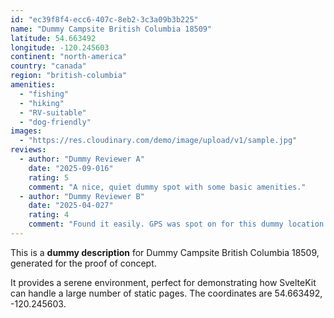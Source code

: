 ```yaml
---
id: "ec39f8f4-ecc6-407c-8eb2-3c3a09b3b225"
name: "Dummy Campsite British Columbia 18509"
latitude: 54.663492
longitude: -120.245603
continent: "north-america"
country: "canada"
region: "british-columbia"
amenities:
  - "fishing"
  - "hiking"
  - "RV-suitable"
  - "dog-friendly"
images:
  - "https://res.cloudinary.com/demo/image/upload/v1/sample.jpg"
reviews:
  - author: "Dummy Reviewer A"
    date: "2025-09-016"
    rating: 5
    comment: "A nice, quiet dummy spot with some basic amenities."
  - author: "Dummy Reviewer B"
    date: "2025-04-027"
    rating: 4
    comment: "Found it easily. GPS was spot on for this dummy location."
---
```


This is a **dummy description** for Dummy Campsite British Columbia 18509, generated for the proof of concept.

It provides a serene environment, perfect for demonstrating how SvelteKit can handle a large number of static pages. The coordinates are 54.663492, -120.245603.
